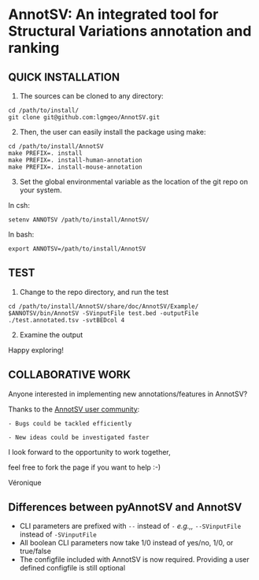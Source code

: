 # AnnotSV: An integrated tool for Structural Variations annotation and ranking

## QUICK INSTALLATION

1. The sources can be cloned to any directory:

```
cd /path/to/install/
git clone git@github.com:lgmgeo/AnnotSV.git
```

2. Then, the user can easily install the package using make:

```
cd /path/to/install/AnnotSV
make PREFIX=. install
make PREFIX=. install-human-annotation
make PREFIX=. install-mouse-annotation
```

3. Set the global environmental variable as the location of the git repo on your system.

In csh:

```
setenv ANNOTSV /path/to/install/AnnotSV/
```

In bash:

```
export ANNOTSV=/path/to/install/AnnotSV
```

## TEST

1. Change to the repo directory, and run the test

```
cd /path/to/install/AnnotSV/share/doc/AnnotSV/Example/
$ANNOTSV/bin/AnnotSV -SVinputFile test.bed -outputFile ./test.annotated.tsv -svtBEDcol 4
```

2. Examine the output

Happy exploring!

## COLLABORATIVE WORK

Anyone interested in implementing new annotations/features in AnnotSV?

Thanks to the [AnnotSV user community](https://lbgi.fr/AnnotSV/acknowledgments):

    - Bugs could be tackled efficiently

    - New ideas could be investigated faster

I look forward to the opportunity to work together,

feel free to fork the page if you want to help :-)

Véronique

## Differences between pyAnnotSV and AnnotSV

- CLI parameters are prefixed with `--` instead of `-` _e.g.,,_ `--SVinputFile` instead of `-SVinputFile`
- All boolean CLI parameters now take 1/0 instead of yes/no, 1/0, or true/false
- The configfile included with AnnotSV is now required. Providing a user defined configfile is still optional
